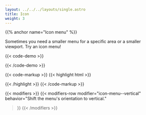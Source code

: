 ```yaml
---
layout: ../../../layouts/single.astro
title: Icon
weight: 3
---
```

{{% anchor name="Icon menu" %}}

Sometimes you need a smaller menu for a specific area or a smaller viewport. Try an icon menu!

{{< code-demo >}}
<div class="icon-menu">
  <div class="icon-menu__item">
    <a class="icon-menu__action">
      <i class="pi-edit"></i>
    </a>
  </div>
  <div class="icon-menu__item">
    <a class="icon-menu__action">
      <i class="pi-clock"></i>
    </a>
  </div>
  <div class="icon-menu__item">
    <a class="icon-menu__action">
      <i class="pi-trash"></i>
    </a>
  </div>
</div>
{{< /code-demo >}}

{{< code-markup >}}
{{< highlight html >}}
<div class="icon-menu">
  <div class="icon-menu__item">
    <a href="" class="icon-menu__action">
      <i class="pi-edit"></i>
    </a>
  </div>
  <div class="icon-menu__item">
    <a href="" class="icon-menu__action">
      <i class="pi-clock"></i>
    </a>
  </div>
  <div class="icon-menu__item">
    <a href="" class="icon-menu__action">
      <i class="pi-trash"></i>
    </a>
  </div>
</div>
{{< /highlight >}}
{{< /code-markup >}} 

{{< modifiers >}}
{{< modifiers-row 
  modifier="icon-menu--vertical" 
  behavior="Shift the menu's orientation to vertical." 
>}}
{{< /modifiers >}}
